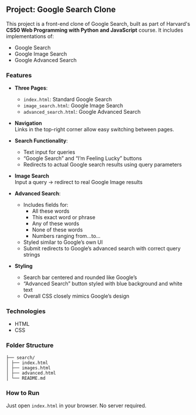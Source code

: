 ## Project: Google Search Clone

This project is a front-end clone of Google Search, built as part of Harvard's **CS50 Web Programming with Python and JavaScript** course. It includes implementations of:

- Google Search
- Google Image Search
- Google Advanced Search

### Features

- **Three Pages**:
  - `index.html`: Standard Google Search
  - `image_search.html`: Google Image Search
  - `advanced_search.html`: Google Advanced Search

- **Navigation**  
  Links in the top-right corner allow easy switching between pages.

- **Search Functionality**:
  - Text input for queries
  - “Google Search” and “I’m Feeling Lucky” buttons
  - Redirects to actual Google search results using query parameters

- **Image Search**  
  Input a query → redirect to real Google Image results

- **Advanced Search**:
  - Includes fields for:
    - All these words
    - This exact word or phrase
    - Any of these words
    - None of these words
    - Numbers ranging from...to...
  - Styled similar to Google’s own UI
  - Submit redirects to Google’s advanced search with correct query strings

- **Styling**
  - Search bar centered and rounded like Google’s
  - “Advanced Search” button styled with blue background and white text
  - Overall CSS closely mimics Google’s design

### Technologies

- HTML
- CSS

### Folder Structure
```text
├── search/
│ ├── index.html
│ ├── images.html
│ ├── advanced.html
│ └── README.md
```

### How to Run

Just open `index.html` in your browser. No server required.

